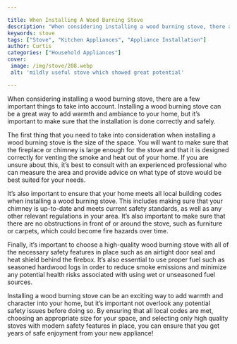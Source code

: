 ```yaml
---

title: When Installing A Wood Burning Stove
description: "When considering installing a wood burning stove, there are a few important things to take into account. Installing a wood burning...take a moment to check it out "
keywords: stove
tags: ["Stove", "Kitchen Appliances", "Appliance Installation"]
author: Curtis
categories: ["Household Appliances"]
cover: 
 image: /img/stove/208.webp
 alt: 'mildly useful stove which showed great potential'

---
```


When considering installing a wood burning stove, there are a few important things to take into account. Installing a wood burning stove can be a great way to add warmth and ambiance to your home, but it’s important to make sure that the installation is done correctly and safely. 

The first thing that you need to take into consideration when installing a wood burning stove is the size of the space. You will want to make sure that the fireplace or chimney is large enough for the stove and that it is designed correctly for venting the smoke and heat out of your home. If you are unsure about this, it’s best to consult with an experienced professional who can measure the area and provide advice on what type of stove would be best suited for your needs. 

It’s also important to ensure that your home meets all local building codes when installing a wood burning stove. This includes making sure that your chimney is up-to-date and meets current safety standards, as well as any other relevant regulations in your area. It’s also important to make sure that there are no obstructions in front of or around the stove, such as furniture or carpets, which could become fire hazards over time. 

Finally, it’s important to choose a high-quality wood burning stove with all of the necessary safety features in place such as an airtight door seal and heat shield behind the firebox. It’s also essential to use proper fuel such as seasoned hardwood logs in order to reduce smoke emissions and minimize any potential health risks associated with using wet or unseasoned fuel sources. 

Installing a wood burning stove can be an exciting way to add warmth and character into your home, but it’s important not overlook any potential safety issues before doing so. By ensuring that all local codes are met, choosing an appropriate size for your space, and selecting only high quality stoves with modern safety features in place, you can ensure that you get years of safe enjoyment from your new appliance!

